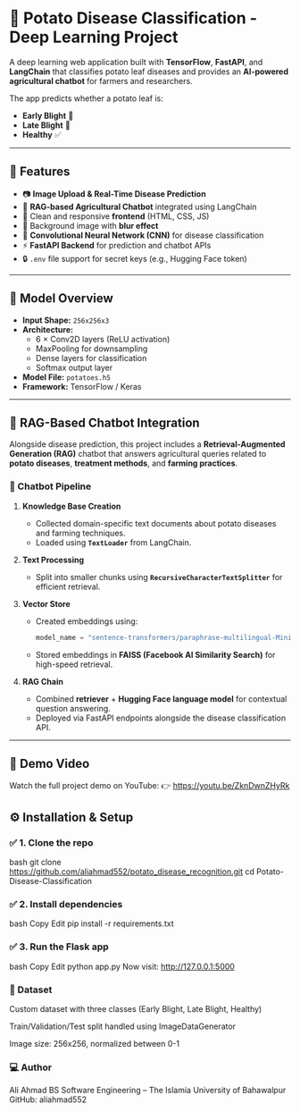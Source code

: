 # 🥔 Potato Disease Classification - Deep Learning Project

A deep learning web application built with **TensorFlow**, **FastAPI**, and **LangChain** that classifies potato leaf diseases and provides an **AI-powered agricultural chatbot** for farmers and researchers.  

The app predicts whether a potato leaf is:

- **Early Blight** 🍂  
- **Late Blight** 🧫  
- **Healthy** ✅

---

## 🚀 Features

- 📷 **Image Upload & Real-Time Disease Prediction**  
- 💬 **RAG-based Agricultural Chatbot** integrated using LangChain  
- 🎨 Clean and responsive **frontend** (HTML, CSS, JS)  
- 🌆 Background image with **blur effect**  
- 🧠 **Convolutional Neural Network (CNN)** for disease classification  
- ⚡ **FastAPI Backend** for prediction and chatbot APIs  
- 🔒 `.env` file support for secret keys (e.g., Hugging Face token)

---

## 🧠 Model Overview

- **Input Shape:** `256x256x3`  
- **Architecture:**  
  - 6 × Conv2D layers (ReLU activation)  
  - MaxPooling for downsampling  
  - Dense layers for classification  
  - Softmax output layer  
- **Model File:** `potatoes.h5`  
- **Framework:** TensorFlow / Keras

---

## 🤖 RAG-Based Chatbot Integration

Alongside disease prediction, this project includes a **Retrieval-Augmented Generation (RAG)** chatbot that answers agricultural queries related to **potato diseases**, **treatment methods**, and **farming practices**.

### 🧩 Chatbot Pipeline

1. **Knowledge Base Creation**  
   - Collected domain-specific text documents about potato diseases and farming techniques.  
   - Loaded using **`TextLoader`** from LangChain.

2. **Text Processing**
   - Split into smaller chunks using **`RecursiveCharacterTextSplitter`** for efficient retrieval.  

3. **Vector Store**
   - Created embeddings using:  
     ```python
     model_name = "sentence-transformers/paraphrase-multilingual-MiniLM-L12-v2"
     ```
   - Stored embeddings in **FAISS (Facebook AI Similarity Search)** for high-speed retrieval.  

4. **RAG Chain**
   - Combined **retriever** + **Hugging Face language model** for contextual question answering.  
   - Deployed via FastAPI endpoints alongside the disease classification API.

---
## 🎥 Demo Video

Watch the full project demo on YouTube:
👉 https://youtu.be/ZknDwnZHyRk

## ⚙️ Installation & Setup

### ✅ 1. Clone the repo

bash
git clone https://github.com/aliahmad552/potato_disease_recognition.git
cd Potato-Disease-Classification

### ✅ 2. Install dependencies
bash
Copy
Edit
pip install -r requirements.txt
### ✅ 3. Run the Flask app
bash
Copy
Edit
python app.py
Now visit: http://127.0.0.1:5000

### 📂 Dataset
Custom dataset with three classes (Early Blight, Late Blight, Healthy)

Train/Validation/Test split handled using ImageDataGenerator

Image size: 256x256, normalized between 0-1

### 💻 Author
Ali Ahmad
BS Software Engineering – The Islamia University of Bahawalpur
GitHub: aliahmad552


